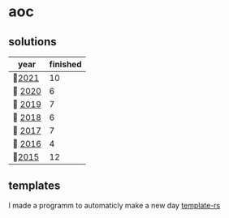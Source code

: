 # aoc

## solutions
| year | finished |
| ---- | -------- |
|:christmas_tree:[2021](/aoc/src/bin/aoc2021)|10|
| :christmas_tree: [2020](/aoc/src/bin/aoc2020) | 6 |
| :christmas_tree: [2019](/aoc/src/bin/aoc2019) | 7 |
| :christmas_tree: [2018](/aoc/src/bin/aoc2018) | 6 |
| :christmas_tree: [2017](/aoc/src/bin/aoc2017) | 7 |
| :christmas_tree: [2016](/aoc/src/bin/aoc2016) | 4 |
|:christmas_tree:[2015](/aoc/src/bin/aoc2015)|12|

## templates

I made a programm to automaticly make a new day <a href="https://github.com/aichingert/template-rs" traget="_blank">template-rs<a/>
